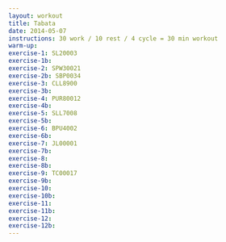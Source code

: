 ```yaml
---
layout: workout
title: Tabata
date: 2014-05-07
instructions: 30 work / 10 rest / 4 cycle = 30 min workout
warm-up: 
exercise-1: SL20003
exercise-1b: 
exercise-2: SPW30021
exercise-2b: SBP0034
exercise-3: CLL8900
exercise-3b: 
exercise-4: PUR80012
exercise-4b: 
exercise-5: SLL7008
exercise-5b: 
exercise-6: BPU4002
exercise-6b: 
exercise-7: JL00001
exercise-7b: 
exercise-8: 
exercise-8b: 
exercise-9: TC00017
exercise-9b: 
exercise-10: 
exercise-10b: 
exercise-11: 
exercise-11b: 
exercise-12: 
exercise-12b: 
---
```


